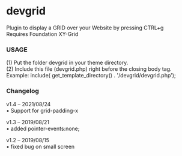 # devgrid  
Plugin to display a GRID over your Website by pressing CTRL+g  
Requires Foundation XY-Grid  
  
### USAGE  
(1) Put the folder devgrid in your theme directory.  
(2) Include this file (devgrid.php) right before the closing body tag.  
Example: include( get_template_directory() . '/devgrid/devgrid.php');  

### Changelog

v1.4 – 2021/08/24  
• Support for grid-padding-x

v1.3 – 2019/08/21  
• added pointer-events:none;  
  
v1.2 – 2019/08/15  
• fixed bug on small screen  

